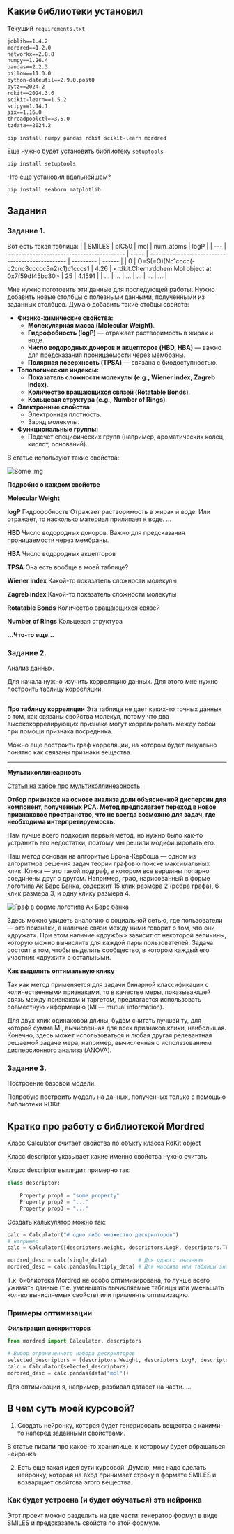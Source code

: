 

## Какие библиотеки установил


Текущий `requirements.txt`
```txt
joblib==1.4.2
mordred==1.2.0
networkx==2.8.8
numpy==1.26.4
pandas==2.2.3
pillow==11.0.0
python-dateutil==2.9.0.post0
pytz==2024.2
rdkit==2024.3.6
scikit-learn==1.5.2
scipy==1.14.1
six==1.16.0
threadpoolctl==3.5.0
tzdata==2024.2
```


```pwsh
pip install numpy pandas rdkit scikit-learn mordred
```

Еще нужно будет установить библиотеку `setuptools`
```pwsh
pip install setuptools
```

Что еще установил вдальнейшем?
```pwsh
pip install seaborn matplotlib
```




## Задания

### Задание 1.

Вот есть такая таблица:
|     | SMILES                                     | plC50 | mol                                              | num_atoms | logP   |
| --- | ------------------------------------------ | ----- | ------------------------------------------------ | --------- | ------ |
| 0   | O=S(=O)(Nc1cccc(-c2cnc3ccccc3n2)c1)c1cccs1 | 4.26  | <rdkit.Chem.rdchem.Mol object at 0x7f59df45bc30> | 25        | 4.1591 |
| ... | ...                                        | ...   | ...                                              | ...       | ...    |

Мне нужно поготовить эти данные для последующей работы. Нужно добавить новые столбцы с полезными данными, полученными из заданных столбцов. 
Думаю добавить такие стобцы свойств:
- **Физико-химические свойства:**
  - **Молекулярная масса (Molecular Weight)**.
  - **Гидрофобность (logP)** — отражает растворимость в жирах и воде.
  - **Число водородных доноров и акцепторов (HBD, HBA)** — важно для предсказания проницаемости через мембраны.
  - **Полярная поверхность (TPSA)** — связана с биодоступностью.
- **Топологические индексы:**
  - **Показатель сложности молекулы (e.g., Wiener index, Zagreb index)**.
  - **Количество вращающихся связей (Rotatable Bonds)**.
  - **Кольцевая структура (e.g., Number of Rings)**.
- **Электронные свойства:**
  - Электронная плотность.
  - Заряд молекулы.
- **Функциональные группы:**
  - Подсчет специфических групп (например, ароматических колец, кислот, оснований).

 
В статье используют такие свойства:

![Some img](data/for_docs/Новые_свойства_для_таблицы_с_данными_RdKit.png)


**Подробно о каждом свойстве**



**Molecular Weight**


**logP**
Гидрофобность
Отражает растворимость в жирах и воде.
Или отражает, то насколько материал прилипает к воде. ...



**HBD**
Число водородных доноров.
Важно для предсказания проницаемости через мембраны.


**HBA**
Число водородных акцепторов


**TPSA**
Она есть вообще в моей таблице?


**Wiener index**
Какой-то показатель сложности молекулы


**Zagreb index**
Какой-то показатель сложности молекулы


**Rotatable Bonds**
Количество вращающихся связей


**Number of Rings**
Кольцевая структура


**...Что-то еще...**



### Задание 2.
Анализ данных.

Для начала нужно изучить корреляцию данных.
Для этого мне нужно построить таблицу корреляции.

---

**Про таблицу корреляции**
Эта таблица не дает каких-то точных данных о том, как связаны свойства молекул, потому что два высококоррелирующих признака могут коррелировать между собой при помощи признака посредника. 


Можно еще построить граф корреляции, на котором будет визуально понятно как связаны признаки вещества. 

---

**Мультиколлинеарность**

[Статья на хабре про мультиколлинеарность](https://habr.com/ru/companies/abdigital/articles/592493/)

**Отбор признаков на основе анализа доли объясненной дисперсии для компонент, полученных PCA. Метод предполагает переход в новое признаковое пространство, что не всегда возможно для задач, где необходима интерпретируемость.**

Нам лучше всего подходил первый метод, но нужно было как-то устранить его недостатки, поэтому мы решили модифицировать его. 

Наш метод основан на алгоритме Брона-Кербоша — одном из алгоритмов решения задач теории графов о поиске максимальных клик. Клика — это такой подграф, в котором все вершины попарно соединены друг с другом. Например, граф, нарисованный в форме логотипа Ак Барс Банка, содержит 15 клик размера 2 (ребра графа), 6 клик размера 3, и одну клику размера 4. 

![Граф в форме логотипа Ак Барс банка](https://habrastorage.org/r/w1560/getpro/habr/upload_files/0cb/ecc/581/0cbecc5819d53496965e1620fc273738.png)


Здесь можно увидеть аналогию с социальной сетью, где пользователи — это признаки, а наличие связи между ними говорит о том, что они «дружат». При этом наличие «дружбы» зависит от некоторой величины, которую можно вычислить для каждой пары пользователей. Задача состоит в том, чтобы выделить сообщество, в котором каждый его участник «дружит» с остальными.


**Как выделить оптимальную клику**

Так как метод применяется для задачи бинарной классификации с количественными признаками, то в качестве меры, показывающей связь между признаком и таргетом, предлагается использовать совместную информацию (MI — mutual information).

Для двух клик одинаковой длины, будем считать лучшей ту, для которой сумма MI, вычисленная для всех признаков клики, наибольшая. Конечно, здесь может использоваться и любая другая релевантная решаемой задаче мера, например, вычисленная с использованием дисперсионного анализа (ANOVA). 


### Задание 3.
Построение базовой модели.

Попробую построить модель на данных, полученных только с помощью библиотеки RDKit. 






## Кратко про работу с библиотекой Mordred


Класс Calculator считает свойства по объкту класса RdKit object

Класс descriptor указывает какие именно свойства нужно считать


Класс descriptor выглядит примерно так:

```python
class descriptor:

    Property prop1 = "some property"
    Property prop2 = "..."
    Property prop3 = "..."
```


Создать калькулятор можно так:
```python
calc = Calculator("# одно либо множество дескрипторов")
# например
calc = Calculator([descriptors.Weight, descriptors.LogP, descriptors.TPSA])

mordred_desc = calc(single_data)          # Для одного значения  
mordred_desc = calc.pandas(multiply_data) # Для массива или таблицы значение
```

Т.к. библиотека Mordred не особо оптимизирована, то лучше всего ужимать данные (т.е. уменьшать вычисляемые таблицы или уменьшать кол-во вычисляемых свойств) или применять оптимизацию.


### Примеры оптимизации

**Фильтрация дескрипторов**
```python
from mordred import Calculator, descriptors

# Выбор ограниченного набора дескрипторов
selected_descriptors = [descriptors.Weight, descriptors.LogP, descriptors.TPSA]
calc = Calculator(selected_descriptors)
mordred_desc = calc.pandas(data["mol"])
```


Для оптимизации я, например, разбивал датасет на части. ...




















## В чем суть моей курсовой?

1) Создать нейронку, которая будет генерировать вещества с какими-то наперед заданными свойствами. 

В статье писали про какое-то хранилище, к которому будет обращаться нейронка


2) Есть еще такая идея сути курсовой.
Думаю, мне надо сделать нейронку, которая на вход принимает строку в формате SMILES и возварщает свойтсва этого вещества.


### Как будет устроена (и будет обучаться) эта нейронка

Этот проект можно разделить на две части: генератор формул в виде SMILES и предсказатель свойств по этой формуле.



